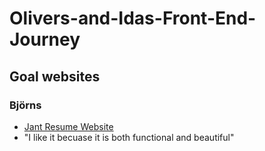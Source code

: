 # Olivers-and-Idas-Front-End-Journey
## Goal websites
### Björns
- [Jant Resume Website](https://jant.fr/)
- "I like it becuase it is both functional and beautiful"



